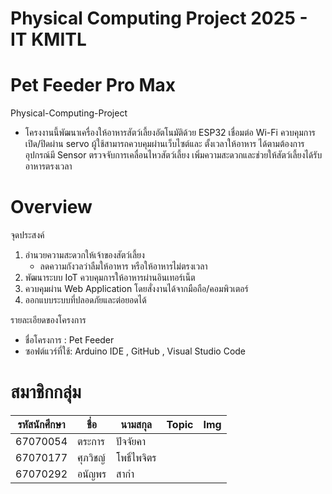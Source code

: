 # Physical Computing Project 2025 - IT KMITL
# Pet Feeder Pro Max
Physical-Computing-Project
- โครงงานนี้พัฒนาเครื่องให้อาหารสัตว์เลี้ยงอัตโนมัติด้วย ESP32 เชื่อมต่อ Wi-Fi ควบคุมการเปิด/ปิดผ่าน servo 
ผู้ใช้สามารถควบคุมผ่านเว็บไซต์และ ตั้งเวลาให้อาหาร ได้ตามต้องการ อุปกรณ์มี Sensor ตรวจจับการเคลื่อนไหวสัตว์เลี้ยง เพิ่มความสะดวกและช่วยให้สัตว์เลี้ยงได้รับอาหารตรงเวลา

# Overview
จุดประสงค์
1. อำนวยความสะดวกให้เจ้าของสัตว์เลี้ยง
     - ลดความกังวลว่าลืมให้อาหาร หรือให้อาหารไม่ตรงเวลา
2. พัฒนาระบบ IoT ควบคุมการให้อาหารผ่านอินเทอร์เน็ต
3. ควบคุมผ่าน Web Application โดยสั่งงานได้จากมือถือ/คอมพิวเตอร์
4. ออกแบบระบบที่ปลอดภัยและต่อยอดได้

รายละเอียดของโครงการ
- ชื่อโครงการ : Pet Feeder
- ซอฟต์แวร์ที่ใช้: Arduino IDE , GitHub , Visual Studio Code

# สมาชิกกลุ่ม

| รหัสนักศึกษา | ชื่อ | นามสกุล | Topic | Img |
| --- | --- | --- | --- | --- |
| 67070054  |ตระการ   |ปัจจัยคา  |           |                                |
| 67070177   |ศุภวิชญ์      |โพธิ์ไพจิตร         |           |                              |
| 67070292   |อนัญพร     |สากำ          |          |                               |
